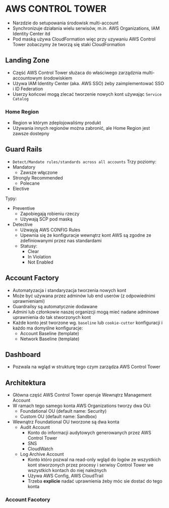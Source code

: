 # AWS CONTROL TOWER

- Narzdzie do setupowania środowisk multi-account
- Synchronizuje działania wielu serwisów, m.in. AWS Organizations, IAM Identity Center itd
- Pod maską używa CloudFormation więc przy uzywaniu AWS Control Tower zobaczymy że tworzą się staki CloudFormation

## Landing Zone
- Część AWS Control Tower służaca do właściwego zarządznia multi-accountowym środowiskiem
- Używa IAM Identity Center (aka. AWS SSO) żeby zaimplementować SSO i ID Federation
- Userzy końcowi mogą zlecać tworzenie nowych kont używając `Service Catalog`

### Home Region
- Region w którym zdeplojowaliśmy produkt
-	Używania innych regionów można zabronić, ale Home Region jest zawsze dostepny

## Guard Rails
-	`Detect/Mandate rules/standards across all accounts`
Trzy poziomy:
- Mandatory
	- Zawsze włączone
-	Strongly Recommended
	-	Polecane
-	Elective

Typy:
-	Preventive
	-	Zapobiegają robieniu rzeczy
	-	Używają SCP pod maską
-	Detective
	- Użwayją AWS CONFIG Rules
	- Upewnia się że konfiguracje wewnątrz kont AWS są zgodne ze zdefiniowanymi przez nas standardami
	- Statusy:
		- Clear
		- In Violation
		-	Not Enabled

## Account Factory
-	Automatyzacja i standaryzacja tworzenia nowych kont
- Może być używana przez adminów lub end userów (z odpowiednimi uprawnieniami)
- Guardrailsy są automatycznie dodawane
- Admini lub członkowie naszej organizcji mogą mieć nadane adminowe uprawnienia do tak stworzonych kont
-	Każde konto jest tworzone wg. `baseline` lub `cookie-cutter` konfiguracji i każdo ma domyślne konfiguracje:
	- Account Baseline (template)
	- Network Baseline (template)

## Dashboard
- Pozwala na wgląd w strukturę tego czym zarządza AWS Control Tower

## Architektura
- Główna część AWS Control Tower operuje Wewnątrz Management Account
-	W ramach tego samego konta AWS Organizations tworzy dwa OU:
	- Foundational OU (default name: Security)
	- Custom OU (default name: Sandbox)
- Wewnątrz Foundational OU tworzone są dwa konta
	-	Audit Account
		- Konto do informacji audytowych generowanych przez AWS Control Tower
		- SNS
		- CloudWatch
	-	Log Archive Account
		- Konto któro pozwal na read-only wgląd do logów ze wszystkich kont stworzonych przez procesy i serwisy Control Tower we wszystkich kontach do niej należnych
		- Używa AWS Config, AWS CloudTrail
		- Trzeba **explicie** nadać uprawnienia żeby móc sie dostać do tego konta

### Account Facotory
